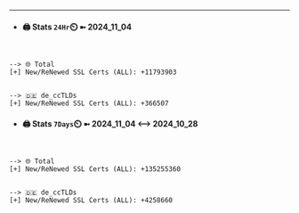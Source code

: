 

---
- #### 🖨️ **Stats** `24Hr`⏲️ ➼ 2024_11_04
```console


--> 🌐 Total
[+] New/ReNewed SSL Certs (ALL): +11793903


--> 🇩🇪 de_ccTLDs
[+] New/ReNewed SSL Certs (ALL): +366507

```

- #### 🖨️ **Stats** `7Days`⏲️ ➼ 2024_11_04 <--> 2024_10_28
```console


--> 🌐 Total
[+] New/ReNewed SSL Certs (ALL): +135255360


--> 🇩🇪 de_ccTLDs
[+] New/ReNewed SSL Certs (ALL): +4258660

```

